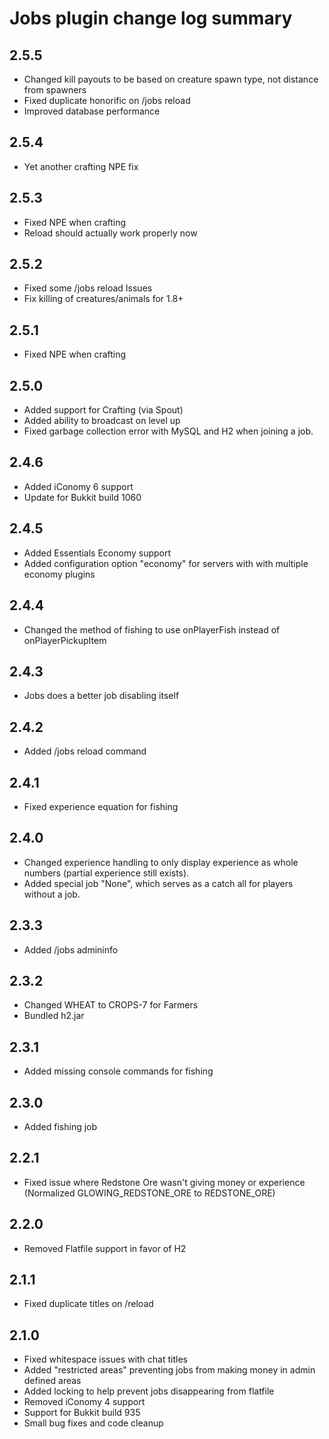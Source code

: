# Jobs plugin change log summary

## 2.5.5
* Changed kill payouts to be based on creature spawn type, not distance from spawners
* Fixed duplicate honorific on /jobs reload
* Improved database performance

## 2.5.4
* Yet another crafting NPE fix

## 2.5.3
* Fixed NPE when crafting
* Reload should actually work properly now

## 2.5.2
* Fixed some /jobs reload Issues
* Fix killing of creatures/animals for 1.8+

## 2.5.1
* Fixed NPE when crafting

## 2.5.0
* Added support for Crafting (via Spout)
* Added ability to broadcast on level up
* Fixed garbage collection error with MySQL and H2 when joining a job.

## 2.4.6
* Added iConomy 6 support
* Update for Bukkit build 1060

## 2.4.5
* Added Essentials Economy support
* Added configuration option "economy" for servers with with multiple economy plugins 

## 2.4.4
* Changed the method of fishing to use onPlayerFish instead of onPlayerPickupItem

## 2.4.3
* Jobs does a better job disabling itself

## 2.4.2
* Added /jobs reload command

## 2.4.1
* Fixed experience equation for fishing

## 2.4.0
* Changed experience handling to only display experience as whole numbers (partial experience still exists).
* Added special job "None", which serves as a catch all for players without a job.

## 2.3.3
* Added /jobs admininfo <playername>

## 2.3.2
* Changed WHEAT to CROPS-7 for Farmers
* Bundled h2.jar

## 2.3.1
* Added missing console commands for fishing

## 2.3.0
* Added fishing job

## 2.2.1
* Fixed issue where Redstone Ore wasn't giving money or experience (Normalized GLOWING_REDSTONE_ORE to REDSTONE_ORE)

## 2.2.0
* Removed Flatfile support in favor of H2

## 2.1.1
* Fixed duplicate titles on /reload

## 2.1.0
* Fixed whitespace issues with chat titles
* Added "restricted areas" preventing jobs from making money in admin defined areas
* Added locking to help prevent jobs disappearing from flatfile
* Removed iConomy 4 support
* Support for Bukkit build 935
* Small bug fixes and code cleanup